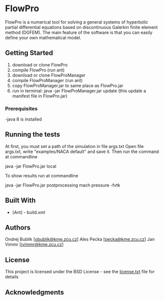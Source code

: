 # FlowPro

FlowPro is a numerical tool for solving a general systems of hyperbolic partial differential equations
 based on discontinuous Galerkin finite element method (DGFEM). 
The main feature of the software is that you can easily define your own mathematical model.

## Getting Started
1) download or clone FlowPro
2) compile FlowPro (run ant)
3) download or clone FlowProManager
4) compile FlowProManager (run ant)
5) copy FlowProManager.jar to same place as FlowPro.jar
6) run in terminal: java -jar FlowProManager.jar update (this update a manifest file in FlowPro.jar)

### Prerequisites
-java 8 is installed

## Running the tests
At first, you must set a path of the simulation in file args.txt Open file args.txt, write "examples/NACA default" and save it. 
Then run the command at commandline

java -jar FlowPro.jar local

To show results run at commandline

java -jar FlowPro.jar postprocessing mach pressure -fvtk

## Built With

* [Ant] - build.xml

## Authors
Ondrej Bublik [obublik@kme.zcu.cz]
Ales Pecka [pecka@kme.zcu.cz]
Jan Vimmr [jvimmr@kme.zcu.cz]

## License

This project is licensed under the BSD License - see the [license.txt](license.txt) file for details

## Acknowledgments

